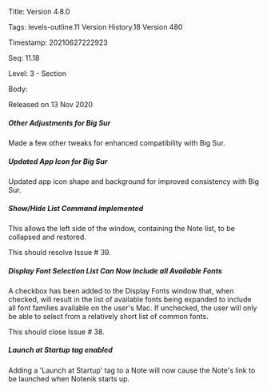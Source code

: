 Title:  Version 4.8.0

Tags:   levels-outline.11 Version History.18 Version 480

Timestamp: 20210627222923

Seq:    11.18

Level:  3 - Section

Body: 

Released on 13 Nov 2020
 
##### Other Adjustments for Big Sur

Made a few other tweaks for enhanced compatibility with Big Sur. 

 
##### Updated App Icon for Big Sur

Updated app icon shape and background for improved consistency with Big Sur. 

 
##### Show/Hide List Command implemented

This allows the left side of the window, containing the Note list, to be collapsed and restored. 

This should resolve Issue # 39.
 
##### Display Font Selection List Can Now Include all Available Fonts

A checkbox has been added to the Display Fonts window that, when checked, will result in the list of available fonts being expanded to include all font families available on the user's Mac. If unchecked, the user will only be able to select from a relatively short list of common fonts. 

This should close Issue # 38.
 
##### Launch at Startup tag enabled

Adding a 'Launch at Startup' tag to a Note will now cause the Note's link to be launched when Notenik starts up.
